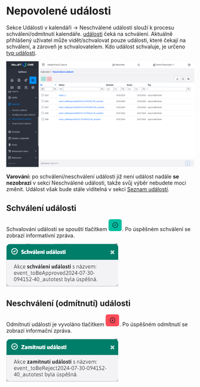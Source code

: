 # Nepovolené události

Sekce Události v kalendáři -> Neschválené události slouží k procesu schválení/odmítnutí kalendáře. [události](../README.md) čeká na schválení. Aktuálně přihlášený uživatel může vidět/schvalovat pouze události, které čekají na schválení, a zároveň je schvalovatelem. Kdo událost schvaluje, je určeno [typ události](../calendar-types/README.md).

![](page.png)

**Varování:** po schválení/neschválení události již není událost nadále **se nezobrazí** v sekci Neschválené události, takže svůj výběr nebudete moci změnit. Událost však bude stále viditelná v sekci [Seznam událostí](../README.md).

## Schválení události

Schvalování událostí se spouští tlačítkem ![](approve_button.png ":no-zoom"). Po úspěšném schválení se zobrazí informativní zpráva.

![](approved_toast.png)

## Neschválení (odmítnutí) události

Odmítnutí události je vyvoláno tlačítkem ![](reject_button.png ":no-zoom"). Po úspěšném odmítnutí se zobrazí informační zpráva.

![](rejected_toast.png)
